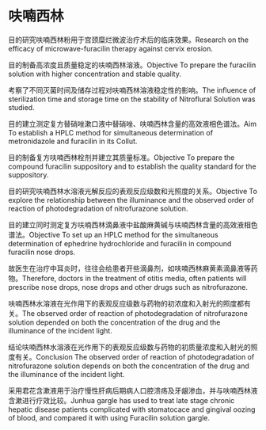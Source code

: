 # 呋喃西林

<p><span class="chinese">目的研究呋喃西林粉用于宫颈糜烂微波治疗术后的临床效果。</span><span class="english">Research on the efficacy of microwave-furacilin therapy against cervix erosion.</span></p>

<p><span class="chinese">目的制备高浓度且质量稳定的呋喃西林溶液。</span><span class="english">Objective To prepare the furacilin solution with higher concentration and stable quality.</span></p>

<p><span class="chinese">考察了不同灭菌时间及储存过程对呋喃西林溶液稳定性的影响。</span><span class="english">The influence of sterilization time and storage time on the stability of Nitroflural Solution was studied.</span></p>

<p><span class="chinese">目的建立测定复方替硝唑漱口液中替硝唑、呋喃西林含量的高效液相色谱法。</span><span class="english">Aim To establish a HPLC method for simultaneous determination of metronidazole and furacilin in its Collut.</span></p>

<p><span class="chinese">目的制备复方呋喃西林栓剂并建立其质量标准。</span><span class="english">Objective To prepare the compound furacilin suppository and to establish the quality standard for the suppository.</span></p>

<p><span class="chinese">目的研究呋喃西林水溶液光解反应的表观反应级数和光照度的关系。</span><span class="english">Objective To explore the relationship between the illuminance and the observed order of reaction of photodegradation of nitrofurazone solution.</span></p>

<p><span class="chinese">目的建立同时测定复方呋喃西林滴鼻液中盐酸麻黄碱与呋喃西林含量的高效液相色谱法。</span><span class="english">Objective To set up an HPLC method for the simultaneous determination of ephedrine hydrochloride and furacilin in compound furacilin nose drops.</span></p>

<p><span class="chinese">故医生在治疗中耳炎时，往往会给患者开些滴鼻剂，如呋喃西林麻黄素滴鼻液等药物。</span><span class="english">Therefore, doctors in the treatment of otitis media, often patients will prescribe nose drops, nose drops and other drugs such as nitrofurazone.</span></p>

<p><span class="chinese">呋喃西林水溶液在光作用下的表观反应级数与药物的初浓度和入射光的照度都有关。</span><span class="english">The observed order of reaction of photodegradation of nitrofurazone solution depended on both the concentration of the drug and the illuminance of the incident light.</span></p>

<p><span class="chinese">结论呋喃西林水溶液在光作用下的表观反应级数与药物的初质量浓度和入射光的照度有关。</span><span class="english">Conclusion The observed order of reaction of photodegradation of nitrofurazone solution depends on both the concentration of the drug and the illuminance of the incident light.</span></p>

<p><span class="chinese">采用君花含漱液用于治疗慢性肝病后期病人口腔溃疡及牙龈渗血，并与呋喃西林液含漱进行疗效比较。</span><span class="english">Junhua gargle has used to treat late stage chronic hepatic disease patients complicated with stomatocace and gingival oozing of blood, and compared it with using Furacilin solution gargle.</span></p>


